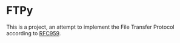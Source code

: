# FTPy
This is a project, an attempt to implement the File Transfer Protocol according to
[RFC959](https://www.w3.org/Protocols/rfc959/).
